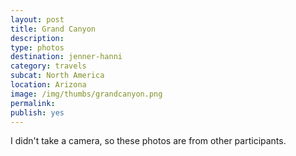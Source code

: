 ```yaml
---
layout: post
title: Grand Canyon 
description: 
type: photos
destination: jenner-hanni
category: travels
subcat: North America
location: Arizona
image: /img/thumbs/grandcanyon.png
permalink: 
publish: yes
---
```


I didn't take a camera, so these photos are from other participants.

<p><a href="https://jenner.smugmug.com/photos/i-mT2m4hp/0/e202018b/M/i-mT2m4hp-M.jpg">
<img src="https://jenner.smugmug.com/photos/i-mT2m4hp/0/e202018b/M/i-mT2m4hp-M.jpg" alt=""></a></p>

<p><a href="https://jenner.smugmug.com/photos/i-LXxbsMF/0/ed529796/M/i-LXxbsMF-M.jpg">
<img src="https://jenner.smugmug.com/photos/i-LXxbsMF/0/ed529796/M/i-LXxbsMF-M.jpg" alt=""></a></p>

<p><a href="https://jenner.smugmug.com/photos/i-8R6DK8b/0/41aa6c36/M/i-8R6DK8b-M.jpg">
<img src="https://jenner.smugmug.com/photos/i-8R6DK8b/0/41aa6c36/M/i-8R6DK8b-M.jpg" alt=""></a></p>

<p><a href="https://jenner.smugmug.com/photos/i-p8XGrpp/0/d7e2f551/M/i-p8XGrpp-M.jpg">
<img src="https://jenner.smugmug.com/photos/i-p8XGrpp/0/d7e2f551/M/i-p8XGrpp-M.jpg" alt=""></a></p>

<p><a href="https://jenner.smugmug.com/photos/i-pZBwQ9R/0/1618fd8a/M/i-pZBwQ9R-M.jpg">
<img src="https://jenner.smugmug.com/photos/i-pZBwQ9R/0/1618fd8a/M/i-pZBwQ9R-M.jpg" alt=""></a></p>

<p><a href="https://jenner.smugmug.com/photos/i-5n7pPGj/0/948a592d/M/i-5n7pPGj-M.jpg">
<img src="https://jenner.smugmug.com/photos/i-5n7pPGj/0/948a592d/M/i-5n7pPGj-M.jpg" alt=""></a></p>

<p><a href="https://jenner.smugmug.com/photos/i-pg8BC45/0/6133d848/M/i-pg8BC45-M.jpg">
<img src="https://jenner.smugmug.com/photos/i-pg8BC45/0/6133d848/M/i-pg8BC45-M.jpg" alt=""></a></p>

<p><a href="https://jenner.smugmug.com/photos/i-NZVmVp9/0/4ddac33a/M/i-NZVmVp9-M.jpg">
<img src="https://jenner.smugmug.com/photos/i-NZVmVp9/0/4ddac33a/M/i-NZVmVp9-M.jpg" alt=""></a></p>

<p><a href="https://jenner.smugmug.com/photos/i-42MQJB9/0/7b104822/M/i-42MQJB9-M.jpg">
<img src="https://jenner.smugmug.com/photos/i-42MQJB9/0/7b104822/M/i-42MQJB9-M.jpg" alt=""></a></p>

<p><a href="https://jenner.smugmug.com/photos/i-tHXwhWV/0/f433596d/M/i-tHXwhWV-M.jpg">
<img src="https://jenner.smugmug.com/photos/i-tHXwhWV/0/f433596d/M/i-tHXwhWV-M.jpg" alt=""></a></p>

<p><a href="https://jenner.smugmug.com/photos/i-99nxcz7/0/00845b2a/M/i-99nxcz7-M.jpg">
<img src="https://jenner.smugmug.com/photos/i-99nxcz7/0/00845b2a/M/i-99nxcz7-M.jpg" alt=""></a></p>

<p><a href="https://jenner.smugmug.com/photos/i-Gdf9KQZ/0/d1614fb2/M/i-Gdf9KQZ-M.jpg">
<img src="https://jenner.smugmug.com/photos/i-Gdf9KQZ/0/d1614fb2/M/i-Gdf9KQZ-M.jpg" alt=""></a></p>

<p><a href="https://jenner.smugmug.com/photos/i-MjxLLZD/0/a3fb9c9c/M/i-MjxLLZD-M.jpg">
<img src="https://jenner.smugmug.com/photos/i-MjxLLZD/0/a3fb9c9c/M/i-MjxLLZD-M.jpg" alt=""></a></p>

<p><a href="https://jenner.smugmug.com/photos/i-FJhtng3/0/39c6e6b5/M/i-FJhtng3-M.jpg">
<img src="https://jenner.smugmug.com/photos/i-FJhtng3/0/39c6e6b5/M/i-FJhtng3-M.jpg" alt=""></a></p>

<p><a href="https://jenner.smugmug.com/photos/i-Gkg8NJX/0/d583dba4/M/i-Gkg8NJX-M.jpg">
<img src="https://jenner.smugmug.com/photos/i-Gkg8NJX/0/d583dba4/M/i-Gkg8NJX-M.jpg" alt=""></a></p>

<p><a href="https://jenner.smugmug.com/photos/i-5wJhhQm/0/db042ebc/M/i-5wJhhQm-M.jpg">
<img src="https://jenner.smugmug.com/photos/i-5wJhhQm/0/db042ebc/M/i-5wJhhQm-M.jpg" alt=""></a></p>

<p><a href="https://jenner.smugmug.com/photos/i-wMJT985/0/a6d3b45b/M/i-wMJT985-M.jpg">
<img src="https://jenner.smugmug.com/photos/i-wMJT985/0/a6d3b45b/M/i-wMJT985-M.jpg" alt=""></a></p>

<p><a href="https://jenner.smugmug.com/photos/i-JKHSWZ3/0/a2bace1d/M/i-JKHSWZ3-M.jpg">
<img src="https://jenner.smugmug.com/photos/i-JKHSWZ3/0/a2bace1d/M/i-JKHSWZ3-M.jpg" alt=""></a></p>

<p><a href="https://jenner.smugmug.com/photos/i-7Br7m3r/0/358e5b19/M/i-7Br7m3r-M.jpg">
<img src="https://jenner.smugmug.com/photos/i-7Br7m3r/0/358e5b19/M/i-7Br7m3r-M.jpg" alt=""></a></p>

<p><a href="https://jenner.smugmug.com/photos/i-75gKWjT/0/5550d14c/M/i-75gKWjT-M.jpg">
<img src="https://jenner.smugmug.com/photos/i-75gKWjT/0/5550d14c/M/i-75gKWjT-M.jpg" alt=""></a></p>

<p><a href="https://jenner.smugmug.com/photos/i-P78S6ZM/0/25359278/M/i-P78S6ZM-M.jpg">
<img src="https://jenner.smugmug.com/photos/i-P78S6ZM/0/25359278/M/i-P78S6ZM-M.jpg" alt=""></a></p>

<p><a href="https://jenner.smugmug.com/photos/i-j724gBK/0/a6caaa67/M/i-j724gBK-M.jpg">
<img src="https://jenner.smugmug.com/photos/i-j724gBK/0/a6caaa67/M/i-j724gBK-M.jpg" alt=""></a></p>

<p><a href="https://jenner.smugmug.com/photos/i-3Sm8CRH/0/208ded26/M/i-3Sm8CRH-M.jpg">
<img src="https://jenner.smugmug.com/photos/i-3Sm8CRH/0/208ded26/M/i-3Sm8CRH-M.jpg" alt=""></a></p>

<p><a href="https://jenner.smugmug.com/photos/i-dtvJTVp/0/6196c742/M/i-dtvJTVp-M.jpg">
<img src="https://jenner.smugmug.com/photos/i-dtvJTVp/0/6196c742/M/i-dtvJTVp-M.jpg" alt=""></a></p>

<p><a href="https://jenner.smugmug.com/photos/i-fFBSL46/0/4702756b/M/i-fFBSL46-M.jpg">
<img src="https://jenner.smugmug.com/photos/i-fFBSL46/0/4702756b/M/i-fFBSL46-M.jpg" alt=""></a></p>

<p><a href="https://jenner.smugmug.com/photos/i-HjfPNZG/0/f617dc58/M/i-HjfPNZG-M.jpg">
<img src="https://jenner.smugmug.com/photos/i-HjfPNZG/0/f617dc58/M/i-HjfPNZG-M.jpg" alt=""></a></p>

<p><a href="https://jenner.smugmug.com/photos/i-x5tbbrK/0/9efcc15e/M/i-x5tbbrK-M.jpg">
<img src="https://jenner.smugmug.com/photos/i-x5tbbrK/0/9efcc15e/M/i-x5tbbrK-M.jpg" alt=""></a></p>

<p><a href="https://jenner.smugmug.com/photos/i-3g9r7Qk/0/a0b82b8e/M/i-3g9r7Qk-M.jpg">
<img src="https://jenner.smugmug.com/photos/i-3g9r7Qk/0/a0b82b8e/M/i-3g9r7Qk-M.jpg" alt=""></a></p>

<p><a href="https://jenner.smugmug.com/photos/i-Tgn7shR/0/b0e4be89/M/i-Tgn7shR-M.jpg">
<img src="https://jenner.smugmug.com/photos/i-Tgn7shR/0/b0e4be89/M/i-Tgn7shR-M.jpg" alt=""></a></p>


